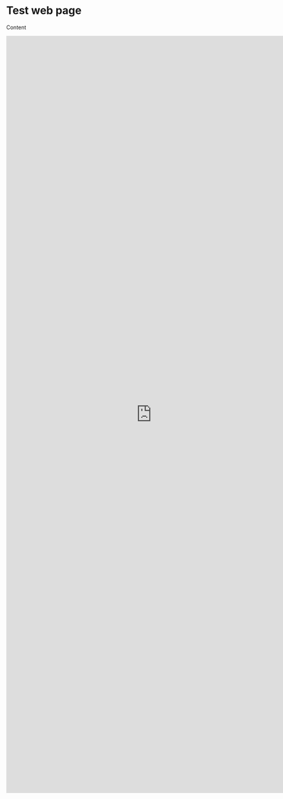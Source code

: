 # Test web page

Content

<iframe style="width:80vw; height:50vh;" scrolling="yes" frameborder="0" src="https://tinyurl.com/z9vmw4fu">

More content

